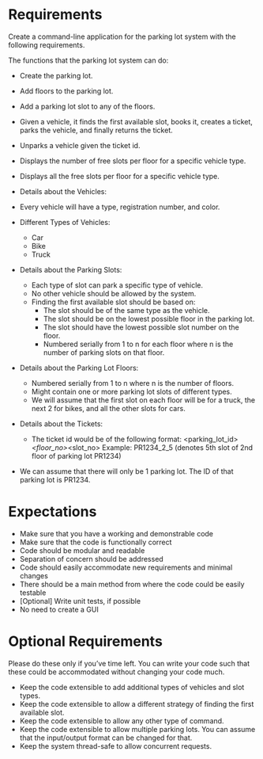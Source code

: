 # Requirements
Create a command-line application for the parking lot system with the following requirements.

The functions that the parking lot system can do:
* Create the parking lot.
* Add floors to the parking lot.
* Add a parking lot slot to any of the floors.
* Given a vehicle, it finds the first available slot, books it, creates a ticket, parks the vehicle, and finally returns the ticket.
* Unparks a vehicle given the ticket id.
* Displays the number of free slots per floor for a specific vehicle type.
* Displays all the free slots per floor for a specific vehicle type.
* Details about the Vehicles:
* Every vehicle will have a type, registration number, and color.
* Different Types of Vehicles:
  * Car
  * Bike
  * Truck
  
* Details about the Parking Slots:
  * Each type of slot can park a specific type of vehicle.
  * No other vehicle should be allowed by the system.
  * Finding the first available slot should be based on:
    * The slot should be of the same type as the vehicle.
    * The slot should be on the lowest possible floor in the parking lot.
    * The slot should have the lowest possible slot number on the floor.
    * Numbered serially from 1 to n for each floor where n is the number of parking slots on that floor.
* Details about the Parking Lot Floors:
  * Numbered serially from 1 to n where n is the number of floors.
  * Might contain one or more parking lot slots of different types.
  * We will assume that the first slot on each floor will be for a truck, the next 2 for bikes, and all the other slots for cars.
* Details about the Tickets:
  * The ticket id would be of the following format:
  <parking_lot_id>_<floor_no>_<slot_no>
  Example: PR1234_2_5 (denotes 5th slot of 2nd floor of parking lot PR1234)
* We can assume that there will only be 1 parking lot. The ID of that parking lot is PR1234.

# Expectations
* Make sure that you have a working and demonstrable code
* Make sure that the code is functionally correct
* Code should be modular and readable
* Separation of concern should be addressed
* Code should easily accommodate new requirements and minimal changes
* There should be a main method from where the code could be easily testable
* [Optional] Write unit tests, if possible
* No need to create a GUI

# Optional Requirements
Please do these only if you’ve time left. You can write your code such that these could be accommodated without changing your code much.

* Keep the code extensible to add additional types of vehicles and slot types.
* Keep the code extensible to allow a different strategy of finding the first available slot.
* Keep the code extensible to allow any other type of command.
* Keep the code extensible to allow multiple parking lots. You can assume that the input/output format can be changed for that.
* Keep the system thread-safe to allow concurrent requests.
